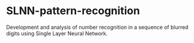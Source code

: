 # SLNN-pattern-recognition
Development and analysis of number recognition in a sequence of blurred digits using Single Layer Neural Network.
